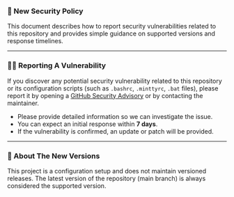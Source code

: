 ### 🚨 New Security Policy

This document describes how to report security vulnerabilities related to this repository and provides simple guidance on supported versions and response timelines.

---

### 🕵️‍♂️ Reporting A Vulnerability

If you discover any potential security vulnerability related to this repository or its configuration scripts (such as `.bashrc`, `.minttyrc`, `.bat` files), please report it by opening a [GitHub Security Advisory](https://github.com/JuegaTade7175/algol68-vscode-genie-setup/security/advisories/new) or by contacting the maintainer.

- Please provide detailed information so we can investigate the issue.
- You can expect an initial response within **7 days**.
- If the vulnerability is confirmed, an update or patch will be provided.

---

### 🤔 About The New Versions

This project is a configuration setup and does not maintain versioned releases. The latest version of the repository (main branch) is always considered the supported version.
